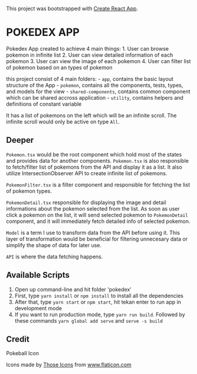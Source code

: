 This project was bootstrapped with [Create React App](https://github.com/facebook/create-react-app).

# POKEDEX APP
Pokedex App created to achieve 4 main things:
    1. User can browse pokemon in infinite list
    2. User can view detailed information of each pokemon
    3. User can view the image of each pokemon
    4. User can filter list of pokemon based on an types of pokemon

this project consist of 4 main folders:
    - `app`, contains the basic layout structure of the App
    - `pokemon`, contains all the components, tests, types, and models for the view
    - `shared-components`, contains common component which can be shared accross application
    - `utility`, contains helpers and definitions of constant variable

It has a list of pokemons on the left which will be an infinite scroll. The infinite scroll would only be active on type `All`.

## Deeper
`Pokemon.tsx` would be the root component which hold most of the states and provides data for
another components. `Pokemon.tsx` is also responsible to fetch/filter list of pokemons from the API and display it as a list. It also utilize IntersectionObserver API to create infinite list of pokemons.

`PokemonFilter.tsx` is a filter component and responsible for fetching the list of pokemon types.

`PokemonDetail.tsx` responsible for displaying the image and detail informations about the pokemon selected from the list. As soon as user click a pokemon on the list, it will send selected pokemon to `PokemonDetail` component, and it will immediately fetch detailed info of selected pokemon.

`Model` is a term I use to transform data from the API before using it. This layer of transformation would be beneficial for filtering unnecesary data or simplify the shape of data for later use.

`API` is where the data fetching happens.

## Available Scripts

1. Open up command-line and hit folder 'pokedex'
2. First, type `yarn install` or `npm install` to install all the dependencies
3. After that, type `yarn start` or `npm start`, hit tekan enter to run app in development mode
4. If you want to run production mode, type `yarn run build`. Followed by these commands `yarn global add serve` and `serve -s build`


## Credit
Pokeball Icon
<div>Icons made by <a href="https://www.flaticon.com/authors/those-icons" title="Those Icons">Those Icons</a> from <a href="https://www.flaticon.com/" title="Flaticon">www.flaticon.com</a></div>
